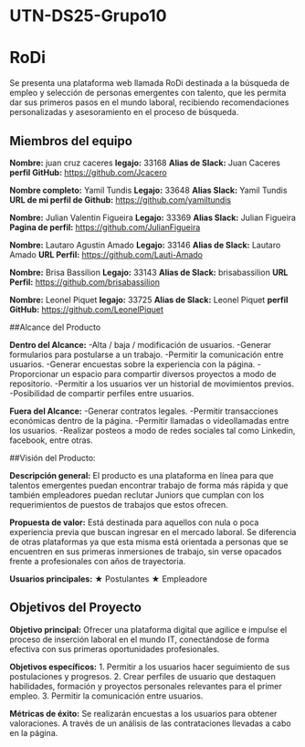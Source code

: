 # UTN-DS25-Grupo10
# RoDi

Se presenta una plataforma web llamada RoDi destinada a la búsqueda de empleo y selección de personas emergentes con talento, que les permita dar sus primeros pasos en el mundo laboral, recibiendo recomendaciones personalizadas y asesoramiento en el proceso de búsqueda.

## Miembros del equipo

**Nombre:** juan cruz caceres
**legajo:** 33168
**Alias de Slack:** Juan Caceres
**perfil GitHub:** https://github.com/Jcacero

**Nombre completo:** Yamil Tundis
**Legajo:** 33648
**Alias Slack:** Yamil Tundis
**URL de mi perfil de Github:** https://github.com/yamiltundis

**Nombre:** Julian Valentin Figueira
**Legajo:** 33369
**Alias Slack:** Julian Figueira
**Pagina de perfil:** https://github.com/JulianFigueira

**Nombre:** Lautaro Agustin Amado
**Legajo:** 33146
**Alias de Slack:** Lautaro Amado
**URL Perfil:** https://github.com/Lauti-Amado


**Nombre:** Brisa Bassilion
**Legajo:** 33143
**Alias de Slack:** brisabassilion
**URL Perfil:** https://github.com/brisabassilion

**Nombre:** Leonel Piquet
**legajo:** 33725
**Alias de Slack:** Leonel Piquet
**perfil GitHub:** https://github.com/LeonelPiquet


##Alcance del Producto

**Dentro del Alcance:**
-Alta / baja / modificación de usuarios.
-Generar formularios para postularse a un trabajo.
-Permitir la comunicación entre usuarios.
-Generar encuestas sobre la experiencia con la página.
-Proporcionar un espacio para compartir diversos proyectos a modo de repositorio.
-Permitir a los usuarios ver un historial de movimientos previos.
-Posibilidad de compartir perfiles entre usuarios.

**Fuera del Alcance:**
-Generar contratos legales.
-Permitir transacciones económicas dentro de la página.
-Permitir llamadas o videollamadas entre los usuarios.
-Realizar posteos a modo de redes sociales tal como Linkedin, facebook, entre otras.



##Visión del Producto:

**Descripción general:** El producto es una plataforma en línea para que talentos
emergentes puedan encontrar trabajo de forma más rápida y que también
empleadores puedan reclutar Juniors que cumplan con los requerimientos de
puestos de trabajos que estos ofrecen.

**Propuesta de valor:** Está destinada para aquellos con nula o poca experiencia
previa que buscan ingresar en el mercado laboral. Se diferencia de otras
plataformas ya que esta misma está orientada a personas que se encuentren
en sus primeras inmersiones de trabajo, sin verse opacados frente a
profesionales con años de trayectoria.

**Usuarios principales:**
★ Postulantes
★ Empleadore

## Objetivos del Proyecto

**Objetivo principal:** Ofrecer una plataforma digital que agilice e impulse el proceso de inserción laboral en el mundo IT, conectándose de forma efectiva con sus primeras oportunidades profesionales.

**Objetivos específicos:** 
	1. Permitir a los usuarios hacer seguimiento de sus postulaciones y progresos.
	2. Crear perfiles de usuario que destaquen habilidades, formación y proyectos personales relevantes para el primer empleo.
	3. Permitir la comunicación entre usuarios.

**Métricas de éxito:** 
	Se realizarán encuestas a los usuarios para obtener valoraciones.
	A través de un análisis de las contrataciones llevadas a cabo en la página.

